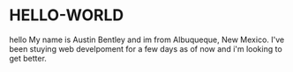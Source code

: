 # HELLO-WORLD
hello
My name is Austin Bentley and im from Albuqueque, New Mexico. I've been stuying web develpoment for a few days as of now and i'm looking to get better. 

